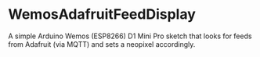 # WemosAdafruitFeedDisplay
A simple Arduino Wemos (ESP8266) D1 Mini Pro sketch that looks for feeds from Adafruit (via MQTT) and sets a neopixel accordingly.
